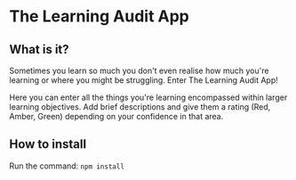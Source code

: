 # The Learning Audit App

## What is it?

Sometimes you learn so much you don't even realise how much you're learning or where you might be struggling.
Enter The Learning Audit App!

Here you can enter all the things you're learning encompassed within larger learning objectives. Add brief descriptions and give them a rating (Red, Amber, Green) depending on your confidence in that area.

## How to install

Run the command:
`npm install`
